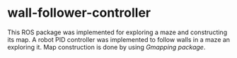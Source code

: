 # wall-follower-controller
This ROS package was implemented for exploring a maze and constructing its map. A robot PID controller was implemented to follow walls in a maze an exploring it. Map construction is done by using *Gmapping package*.
